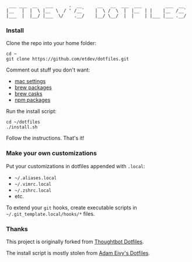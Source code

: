 ```
 ___ ___  __   ___      .  __      __   __  ___  ___         ___  __  
|__   |  |  \ |__  \  / ' /__`    |  \ /  \  |  |__  | |    |__  /__` 
|___  |  |__/ |___  \/    .__/    |__/ \__/  |  |    | |___ |___ .__/ 
```

### Install

Clone the repo into your home folder:
```
cd ~
git clone https://github.com/etdev/dotfiles.git
```

Comment out stuff you don't want:

* [mac settings](https://github.com/etdev/dotfiles/blob/master/install_mac.sh#L192-L778)
* [brew packages](https://github.com/etdev/dotfiles/blob/master/lib_node/brew_packages.js)
* [brew casks](https://github.com/etdev/dotfiles/blob/master/lib_node/brew_casks.js)
* [npm packages](https://github.com/etdev/dotfiles/blob/master/lib_node/npm_packages.js)

Run the install script:
```
cd ~/dotfiles
./install.sh
```

Follow the instructions. That's it!

### Make your own customizations

Put your customizations in dotfiles appended with `.local`:

* `~/.aliases.local`
* `~/.vimrc.local`
* `~/.zshrc.local`
* etc.

To extend your `git` hooks, create executable scripts in
`~/.git_template.local/hooks/*` files.

### Thanks

This project is originally forked from [Thoughtbot Dotfiles](https://github.com/thoughtbot/dotfiles).

The install script is mostly stolen from [Adam Eivy's Dotfiles](https://github.com/atomantic/dotfiles).
